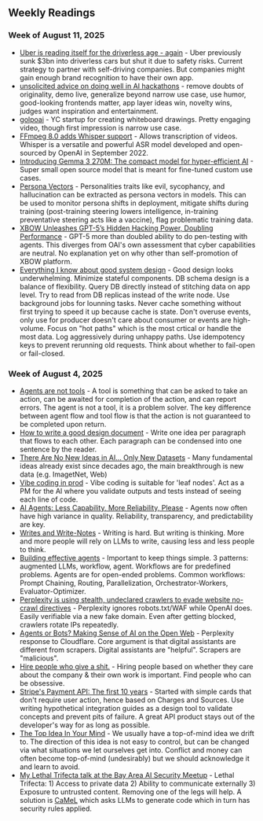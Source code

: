 ## Weekly Readings

### Week of August 11, 2025

* [Uber is reading itself for the driverless age - again](https://economist.com/business/2025/08/07/uber-is-readying-itself-for-the-driverless-age-again) - Uber previously sunk $3bn into driverless cars but shut it due to safety risks. Current strategy to partner with self-driving companies. But companies might gain enough brand recognition to have their own app.
* [unsolicited advice on doing well in AI hackathons](https://x.com/swyx/status/1954780181815763146) - remove doubts of originality, demo live, generalize beyond narrow use case, use humor, good-looking frontends matter, app layer ideas win, novelty wins, judges want inspiration and entertainment.
* [golpoai](https://video.golpoai.com/) - YC startup for creating whiteboard drawings. Pretty engaging video, though first impression is narrow use case. 
* [FFmpeg 8.0 adds Whisper support](https://code.ffmpeg.org/FFmpeg/FFmpeg/commit/13ce36fef98a3f4e6d8360c24d6b8434cbb8869b) - Allows transcription of videos. Whisper is a versatile and powerful ASR model developed and open-sourced by OpenAI in September 2022.
* [Introducing Gemma 3 270M: The compact model for hyper-efficient AI](https://developers.googleblog.com/en/introducing-gemma-3-270m/) - Super small open source model that is meant for fine-tuned custom use cases. 
* [Persona Vectors](https://www.anthropic.com/research/persona-vectors) - Personalities traits like evil, sycophancy, and hallucination can be extracted as persona vectors in models. This can be used to monitor persona shifts in deployment, mitigate shifts during training (post-training steering lowers intelligence, in-training preventative steering acts like a vaccine), flag problematic training data. 
* [XBOW Unleashes GPT-5’s Hidden Hacking Power, Doubling Performance](https://xbow.com/blog/gpt-5) - GPT-5 more than doubled ability to do pen-testing with agents. This diverges from OAI's own assessment that cyber capabilities are neutral. No explanation yet on why other than self-promotion of XBOW platform. 
* [Everything I know about good system design](https://www.seangoedecke.com/good-system-design/) - Good design looks underwhelming. Minimize stateful components. DB schema design is a balance of flexibility. Query DB directly instead of stitching data on app level. Try to read from DB replicas instead of the write node. Use background jobs for lounning tasks. Never cache something without first trying to speed it up because cache is state. Don't overuse events, only use for producer doesn't care about consumer or events are high-volume. Focus on "hot paths" which is the most crtical or handle the most data. Log aggressively during unhappy paths. Use idempotency keys to prevent rerunning old requests. Think about whether to fail-open or fail-closed.  

### Week of August 4, 2025

* [Agents are not tools](https://discuss.google.dev/t/agents-are-not-tools/192812) - A tool is something that can be asked to take an action, can be awaited for completion of the action, and can report errors. The agent is not a tool, it is a problem solver. The key difference between agent flow and tool flow is that the action is not guaranteed to be completed upon return.
* [How to write a good design document](https://grantslatton.com/how-to-design-document) - Write one idea per paragraph that flows to each other. Each paragraph can be condensed into one sentence by the reader.
* [There Are No New Ideas in AI… Only New Datasets](https://blog.jxmo.io/p/there-are-no-new-ideas-in-ai-only) - Many fundamental ideas already exist since decades ago, the main breakthrough is new data (e.g. ImagetNet, Web)
* [Vibe coding in prod](https://m.youtube.com/watch?v=fHWFF_pnqDk) - Vibe coding is suitable for 'leaf nodes'. Act as a PM for the AI where you validate outputs and tests instead of seeing each line of code.
* [AI Agents: Less Capability, More Reliability, Please](https://www.sergey.fyi/articles/reliability-vs-capability) - Agents now often have high variance in quality. Reliability, transparency, and predictability are key.
* [Writes and Write-Notes](https://www.paulgraham.com/writes.html) - Writing is hard. But writing is thinking. More and more people will rely on LLMs to write, causing less and less people to think. 
* [Building effective agents](https://www.anthropic.com/engineering/building-effective-agents) - Important to keep things simple. 3 patterns: augmented LLMs, workflow, agent. Workflows are for predefined problems. Agents are for open-ended problems. Common workflows: Prompt Chaining, Routing, Parallelization, Orchestrator-Workers, Evaluator-Optimizer. 
* [Perplexity is using stealth, undeclared crawlers to evade website no-crawl directives](https://blog.cloudflare.com/perplexity-is-using-stealth-undeclared-crawlers-to-evade-website-no-crawl-directives/) - Perplexity ignores robots.txt/WAF while OpenAI does. Easily verifiable via a new fake domain. Even after getting blocked, crawlers rotate IPs repeatedly. 
* [Agents or Bots? Making Sense of AI on the Open Web](https://x.com/perplexity_ai/status/1952531537385456019) - Perplexity response to Cloudflare. Core argument is that digital assistants are different from scrapers. Digital assistants are "helpful". Scrapers are "malicious". 
* [Hire people who give a shit.](https://alexw.substack.com/p/hire) - Hiring people based on whether they care about the company & their own work is important. Find people who can be obsessive. 
* [Stripe's Payment API: The first 10 years](https://stripe.com/blog/payment-api-design) - Started with simple cards that don't require user action, hence based on Charges and Sources. Use writing hypothetical integration guides as a design tool to validate concepts and prevent pits of failure. A great API product stays out of the developer's way for as long as possible. 
* [The Top Idea In Your Mind](https://www.paulgraham.com/top.html) - We usually have a top-of-mind idea we drift to. The direction of this idea is not easy to control, but can be changed via what situations we let ourselves get into. Conflict and money can often become top-of-mind (undesirably) but we should acknowledge it and learn to avoid. 
* [My Lethal Trifecta talk at the Bay Area AI Security Meetup](https://simonwillison.net/2025/Aug/9/bay-area-ai/) - Lethal Trifecta: 1) Access to private data 2) Ability to communicate externally 3) Exposure to untrusted content. Removing one of the legs will help. A solution is [CaMeL](https://simonwillison.net/2025/Apr/11/camel/) which asks LLMs to generate code which in turn has security rules applied. 
